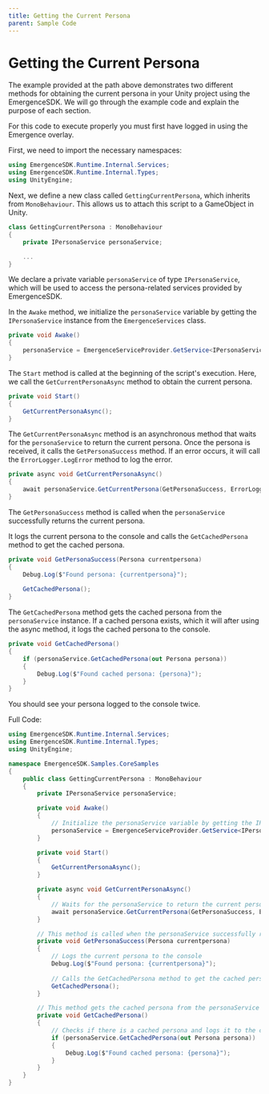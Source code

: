 ```yaml
---
title: Getting the Current Persona
parent: Sample Code
---
```


# Getting the Current Persona

The example provided at the path above demonstrates two different methods for obtaining the current persona in your Unity project using the EmergenceSDK. We will go through the example code and explain the purpose of each section.

For this code to execute properly you must first have logged in using the Emergence overlay.

First, we need to import the necessary namespaces:

```csharp
using EmergenceSDK.Runtime.Internal.Services;
using EmergenceSDK.Runtime.Internal.Types;
using UnityEngine;
```

Next, we define a new class called `GettingCurrentPersona`, which inherits from `MonoBehaviour`. This allows us to attach this script to a GameObject in Unity.

```csharp
class GettingCurrentPersona : MonoBehaviour
{
    private IPersonaService personaService;

    ...
}
```

We declare a private variable `personaService` of type `IPersonaService`, which will be used to access the persona-related services provided by EmergenceSDK.

In the `Awake` method, we initialize the `personaService` variable by getting the `IPersonaService` instance from the `EmergenceServices` class.

```csharp
private void Awake()
{
    personaService = EmergenceServiceProvider.GetService<IPersonaService>();
}
```

The `Start` method is called at the beginning of the script's execution. Here, we call the `GetCurrentPersonaAsync` method to obtain the current persona.

```csharp
private void Start()
{
    GetCurrentPersonaAsync();
}
```

The `GetCurrentPersonaAsync` method is an asynchronous method that waits for the `personaService` to return the current persona. Once the persona is received, it calls the `GetPersonaSuccess` method. If an error occurs, it will call the `ErrorLogger.LogError` method to log the error.

```csharp
private async void GetCurrentPersonaAsync()
{
    await personaService.GetCurrentPersona(GetPersonaSuccess, ErrorLogger.LogError);
}
```

The `GetPersonaSuccess` method is called when the `personaService` successfully returns the current persona.&#x20;

It logs the current persona to the console and calls the `GetCachedPersona` method to get the cached persona.

```csharp
private void GetPersonaSuccess(Persona currentpersona)
{
    Debug.Log($"Found persona: {currentpersona}");
    
    GetCachedPersona();
}
```

The `GetCachedPersona` method gets the cached persona from the `personaService` instance. If a cached persona exists, which it will after using the async method, it logs the cached persona to the console.

```csharp
private void GetCachedPersona()
{
    if (personaService.GetCachedPersona(out Persona persona))
    {
        Debug.Log($"Found cached persona: {persona}");
    }
}
```

You should see your persona logged to the console twice.

Full Code:

```csharp
using EmergenceSDK.Runtime.Internal.Services;
using EmergenceSDK.Runtime.Internal.Types;
using UnityEngine;

namespace EmergenceSDK.Samples.CoreSamples
{
    public class GettingCurrentPersona : MonoBehaviour
    {
        private IPersonaService personaService;

        private void Awake()
        {
            // Initialize the personaService variable by getting the IPersonaService instance from the EmergenceServices class
            personaService = EmergenceServiceProvider.GetService<IPersonaService>();
        }

        private void Start()
        {
            GetCurrentPersonaAsync();
        }

        private async void GetCurrentPersonaAsync()
        {
            // Waits for the personaService to return the current persona and then calls the GetPersonaSuccess method
            await personaService.GetCurrentPersona(GetPersonaSuccess, ErrorLogger.LogError);
        }

        // This method is called when the personaService successfully returns the current persona
        private void GetPersonaSuccess(Persona currentpersona)
        {
            // Logs the current persona to the console
            Debug.Log($"Found persona: {currentpersona}");
            
            // Calls the GetCachedPersona method to get the cached persona
            GetCachedPersona();
        }

        // This method gets the cached persona from the personaService instance
        private void GetCachedPersona()
        {
            // Checks if there is a cached persona and logs it to the console if there is
            if (personaService.GetCachedPersona(out Persona persona))
            {
                Debug.Log($"Found cached persona: {persona}");
            }
        }
    }
}

```
